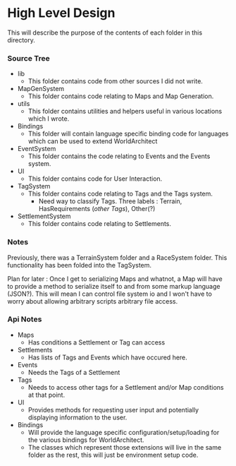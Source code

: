 # High Level Design #
This will describe the purpose of the contents of each folder in this directory.

### Source Tree ###
- lib
	- This folder contains code from other sources I did not write.
- MapGenSystem
	- This folder contains code relating to Maps and Map Generation.
- utils
	- This folder contains utilities and helpers useful in various locations which I wrote.
- Bindings
	- This folder will contain language specific binding code for languages which can be used to extend WorldArchitect
- EventSystem
	- This folder contains the code relating to Events and the Events system.
- UI
	- This folder contains code for User Interaction.
- TagSystem
	- This folder contains code relating to Tags and the Tags system.
		- Need way to classify Tags. Three labels : Terrain, HasRequirements (*other Tags*), Other(?)
- SettlementSystem
	- This folder contains code relating to Settlements.

### Notes ###
Previously, there was a TerrainSystem folder and a RaceSystem folder. This functionality has been folded into the TagSystem.

Plan for later : Once I get to serializing Maps and whatnot, a Map will have to provide a method to serialize itself to and from 
some markup language (JSON?). This will mean I can control file system io and I won't have to worry about allowing arbitrary scripts
arbitrary file access.


### Api Notes ###
- Maps
	- Has conditions a Settlement or Tag can access
- Settlements
	- Has lists of Tags and Events which have occured here.
- Events
	- Needs the Tags of a Settlement
- Tags
	- Needs to access other tags for a Settlement and/or Map conditions at that point.
- UI
	- Provides methods for requesting user input and potentially displaying information to the user.
- Bindings
	- Will provide the language specific configuration/setup/loading for the various bindings for WorldArchitect.
	- The classes which represent those extensions will live in the same folder as the rest, this will just be environment setup code.


